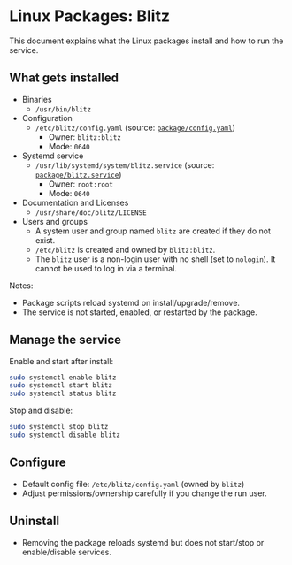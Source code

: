 # Linux Packages: Blitz

This document explains what the Linux packages install and how to run the service.

## What gets installed

- Binaries
  - `/usr/bin/blitz`
- Configuration
  - `/etc/blitz/config.yaml` (source: [`package/config.yaml`](../../package/config.yaml))
    - Owner: `blitz:blitz`
    - Mode: `0640`
- Systemd service
  - `/usr/lib/systemd/system/blitz.service` (source: [`package/blitz.service`](../../package/blitz.service))
    - Owner: `root:root`
    - Mode: `0640`
- Documentation and Licenses
  - `/usr/share/doc/blitz/LICENSE`
- Users and groups
  - A system user and group named `blitz` are created if they do not exist.
  - `/etc/blitz` is created and owned by `blitz:blitz`.
  - The `blitz` user is a non-login user with no shell (set to `nologin`). It cannot be used to log in via a terminal.

Notes:
- Package scripts reload systemd on install/upgrade/remove.
- The service is not started, enabled, or restarted by the package.

## Manage the service

Enable and start after install:

```bash
sudo systemctl enable blitz
sudo systemctl start blitz
sudo systemctl status blitz
```

Stop and disable:

```bash
sudo systemctl stop blitz
sudo systemctl disable blitz
```

## Configure

- Default config file: `/etc/blitz/config.yaml` (owned by `blitz`)
- Adjust permissions/ownership carefully if you change the run user.

## Uninstall

- Removing the package reloads systemd but does not start/stop or enable/disable services.
